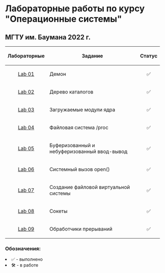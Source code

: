 # Лабораторные работы по курсу "Операционные системы"

## МГТУ им. Баумана 2022 г.

| Лабораторные  |     <p align="center">Задание    |      Статус    |
| :-------------: |-------------|:-------------:|
| [Lab 01](https://github.com/DeadlyHunter38/bmstu_sem_6_os/tree/master/lab_01)| <p align="left"> Демон<p>| ✅
| [Lab 02](https://github.com/DeadlyHunter38/bmstu_sem_6_os/tree/master/lab_02)| <p align="left"> Дерево каталогов<p>| ✅
| [Lab 03](https://github.com/DeadlyHunter38/bmstu_sem_6_os/tree/master/lab_03)| <p align="left"> Загружаемые модули ядра<p>| ✅
| [Lab 04](https://github.com/DeadlyHunter38/bmstu_sem_6_os/tree/master/lab_04)| <p align="left"> Файловая система /proc<p>| ✅
| [Lab 05](https://github.com/DeadlyHunter38/bmstu_sem_6_os/tree/master/lab_05)| <p align="left"> Буферизованный и небуферизованный ввод-вывод<p>| ✅
| [Lab 06](https://github.com/DeadlyHunter38/bmstu_sem_6_os/tree/master/lab_06)| <p align="left"> Системный вызов open()<p>| ✅
| [Lab 07](https://github.com/DeadlyHunter38/bmstu_sem_6_os/tree/master/lab_07)| <p align="left"> Создание файловой виртуальной системы<p>| ✅
| [Lab 08](https://github.com/DeadlyHunter38/bmstu_sem_6_os/tree/master/lab_08)| <p align="left"> Сокеты<p>| ✅
| [Lab 09](https://github.com/DeadlyHunter38/bmstu_sem_6_os/tree/master/lab_09)| <p align="left"> Обработчики прерываний<p>| ✅

### Обозначения:


<li>✅ - выполнено

<li>🛠 - в работе
